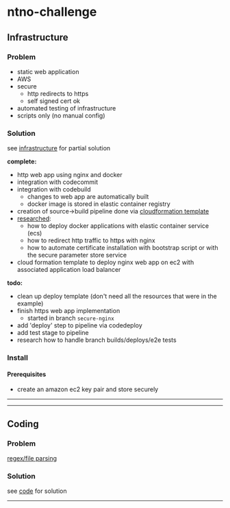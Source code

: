 # ntno-challenge

## Infrastructure
### Problem
* static web application
* AWS
* secure
  * http redirects to https
  * self signed cert ok
* automated testing of infrastructure
* scripts only (no manual config)

### Solution
see [infrastructure](https://github.com/ntno/ntno-challenge/tree/master/infrastructure) for partial solution

**complete:**
* http web app using nginx and docker
* integration with codecommit
* integration with codebuild 
  * changes to web app are automatically built
  * docker image is stored in elastic container registry 
* creation of source->build pipeline done via [cloudformation template](https://github.com/ntno/ntno-challenge/tree/master/infrastructure/pipeline.yml)
* [researched](https://github.com/ntno/ntno-challenge/tree/master/infrastructure/notes/reference.md):
  * how to deploy docker applications with elastic container service (ecs)
  * how to redirect http traffic to https with nginx
  * how to automate certificate installation with bootstrap script or with the secure parameter store service
* cloud formation template to deploy nginx web app on ec2 with associated application load balancer

**todo:**
* clean up deploy template (don't need all the resources that were in the example)
* finish https web app implementation 
  * started in branch `secure-nginx`
* add 'deploy' step to pipeline via codedeploy
* add test stage to pipeline
* research how to handle branch builds/deploys/e2e tests


### Install
#### Prerequisites
* create an amazon ec2 key pair and store securely

---
---

## Coding
### Problem
[regex/file parsing](https://www.hackerrank.com/challenges/validating-credit-card-number/problem)

### Solution
see [code](https://github.com/ntno/ntno-challenge/blob/master/code/validate.py) for solution


---
